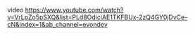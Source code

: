 video https://www.youtube.com/watch?v=VrLpZo5pSXQ&list=PLd8OdiciAE1TKFBUx-2zQ4GY0jDvCe-cN&index=1&ab_channel=evondev

